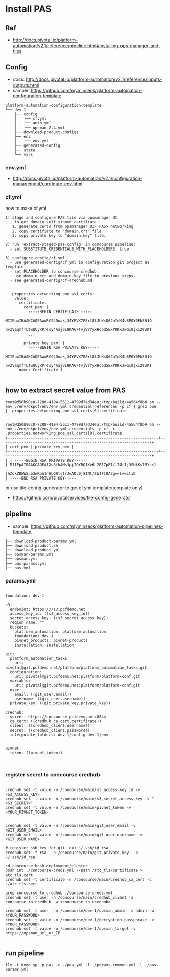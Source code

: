 
# Install PAS

## Ref
- http://docs.pivotal.io/platform-automation/v2.1/reference/pipeline.html#installing-ops-manager-and-tiles


## Config
- docs: http://docs.pivotal.io/platform-automation/v2.1/reference/inputs-outputs.html
- sample: https://github.com/myminseok/platform-automation-configuration-template
```
platform-automation-configuration-template
└── dev-1
    ├── config
    │   ├── cf.yml
    │   ├── auth.yml    
    │   └── opsman-2.4.yml
    ├── download-product-configs
    ├── env
    │   └── env.yml             
    ├── generated-config
    ├── state
    └── vars

```
### env.yml
- http://docs.pivotal.io/platform-automation/v2.1/configuration-management/configure-env.html

### cf.yml
how to make cf.yml
```
1) stage and configure PAS tile via opsmanager UI
  - to get domain self-signed certifiate:
   1. generate certs from opsmanager UI> PAS> networking
   2. copy certifiate to "domain.crt" file
   3. copy private key to "domain.key" file.
   
2) run 'extract-staged-pas-config' in concourse pipeline:  
  - set SUBSTITUTE_CREDENTIALS_WITH_PLACEHOLDERS: true
  
3) configure config/cf.yml 
  - use generated-config/cf.yml in configuration git project as template
  - set PLACEHOLDER to concourse credhub.
  - use domain.crt and domain.key file in previous steps.
  - see generated-config/cf-credhub.md
  

  .properties.networking_poe_ssl_certs:
    value:
    - certificate:
        cert_pem: |
          -----BEGIN CERTIFICATE -----
          MIIEowIBAAKCAQEAwoRC94Doakj34YEVX7E8rl83JhKsQ62nYnK4bSP0Y0FbS51Q
          bvzVaqmfTLtwUCyRPresy4Aaj6IHKA6FTvjVrYyxHq6d5ExP0RxJwG10jxI29VKT
          ...

        private_key_pem: |
          -----BEGIN RSA PRIVATE KEY-----
          MIIEowIBAAKCAQEAwoRC94Doakj34YEVX7E8rl83JhKsQ62nYnK4bSP0Y0FbS51Q
          bvzVaqmfTLtwUCyRPresy4Aaj6IHKA6FTvjVrYyxHq6d5ExP0RxJwG10jxI29VKT
      name: Certificate 1


```

## how to extract secret value from PAS
```
root@d50b90c0-7288-4194-5611-4799d7ad34ea:/tmp/build/4a564f8b# om --env ./env/dkpcf/env/env.yml credential-references -p cf | grep poe
| .properties.networking_poe_ssl_certs[0].certificate


root@d50b90c0-7288-4194-5611-4799d7ad34ea:/tmp/build/4a564f8b# om --env ./env/dkpcf/env/env.yml credentials -p cf -c .properties.networking_poe_ssl_certs[0].certificate
+------------------------------------------------------------------+------------------------------------------------------------------+
| cert_pem | private_key_pem |
+------------------------------------------------------------------+------------------------------------------------------------------+
| | -----BEGIN RSA PRIVATE KEY-----
| MIIEpAIBAAKCAQEA1Xu8fbAMsJpjIQYRQ1Kv6L2R1ZpB1/i74tIj3SHtKs76Yss1
...
|AZokZDWW5Lb3eKoAInGbQ9tsfrJeADL0jSINt/2bIF1QA7g==l+wctiD
| -----END RSA PRIVATE KEY-----
```


or use tile-config-generator to get cf.yml template(template only)
- https://github.com/pivotalservices/tile-config-generator




## pipeline
- sample: https://github.com/myminseok/platform-automation-pipelines-template
```
├── download-product-params.yml
├── download-product.sh
├── download-product.yml
├── opsman-params.yml
├── opsman.yml
├── pas-params.yml
├── pas.yml
```

### params.yml
```

foundation: dev-1

s3:
  endpoint: https:///s3.pcfdemo.net
  access_key_id: ((s3_access_key_id))
  secret_access_key: ((s3_secret_access_key))
  region_name: ""
  buckets:
    platform_automation: platform-automation
    foundation: dev-1
    pivnet_products: pivnet-products
    installation: installation

git:
  platform_automation_tasks:
    uri: pivotal@git.pcfdemo.net/platform/platform_automation_tasks.git
  configuration:
    uri: pivotal@git.pcfdemo.net:platform/platform-conf.git
  variable:
    uri: pivotal@git.pcfdemo.net:platform/platform-conf.git
  user: 
    email: ((git_user.email))
    username: ((git_user.username))
  private_key: ((git_private_key.private_key))

credhub:
  server: https://concourse.pcfdemo.net:8844
  ca_cert: ((credhub_ca_cert.certificate))
  client: ((credhub_client.username))
  secret: ((credhub_client.password))
  interpolate_folders: dev-1/config dev-1/env


pivnet: 
  token: ((pivnet_token))



```



###  register secret to concourse credhub.
```

credhub set -t value -n /concourse/main/s3_access_key_id -v <S3_ACCESS_KEY>
credhub set -t value -n /concourse/main/s3_secret_access_key -v "<S3_SECRET>"
credhub set -t value -n /concourse/main/pivnet_token -v <YOUR_PIVNET_TOKEN>


credhub set -t value -n /concourse/main/git_user_email -v <GIT_USER_EMAIL>
credhub set -t value -n /concourse/main/git_user_username -v <GIT_USER_NAME>

# register ssh key for git. ex) ~/.ssh/id_rsa
credhub set -t rsa  -n /concourse/main/git_private_key  -p ~/.ssh/id_rsa 
 
cd concourse-bosh-deployment/cluster
bosh int ./concourse-creds.yml --path /atc_tls/certificate > atc_tls.cert
credhub set -t certificate -n /concourse/main/credhub_ca_cert -c ./atc_tls.cert

grep concourse_to_credhub ./concourse-creds.yml
credhub set -t user -n /concourse/main/credhub_client -z concourse_to_credhub -w <concourse_to_credhub>

credhub set -t user  -n /concourse/dev-1/opsman_admin -z admin -w <YOUR_PASSWORD>
credhub set -t value -n /concourse/dev-1/decryption-passphrase -v <YOUR_PASSWORD>
credhub set -t value -n /concourse/dev-1/opsman_target -v https://opsman_url_or_IP


```

## run pipeline

```
fly -t demo sp -p pas -c ./pas.yml -l ./params-common.yml -l ./pas-params.yml


```


